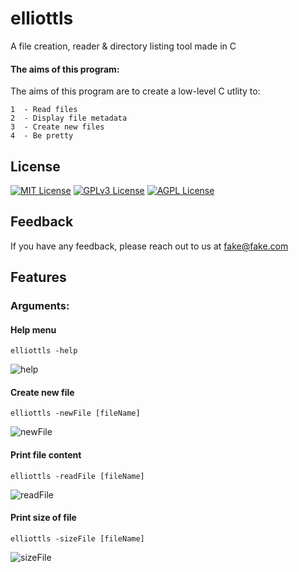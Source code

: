 
# elliottls

A file creation, reader & directory listing tool made in C

#### The aims of this program:

The aims of this program are to create a low-level C utlity to:

    1  - Read files
    2  - Display file metadata
    3  - Create new files
    4  - Be pretty

## License



[![MIT License](https://img.shields.io/badge/License-MIT-green.svg)](https://choosealicense.com/licenses/mit/)
[![GPLv3 License](https://img.shields.io/badge/License-GPL%20v3-yellow.svg)](https://opensource.org/licenses/)
[![AGPL License](https://img.shields.io/badge/license-AGPL-blue.svg)](http://www.gnu.org/licenses/agpl-3.0)


## Feedback

If you have any feedback, please reach out to us at fake@fake.com


## Features

### Arguments:

#### Help menu

```elliottls -help```

![help](https://raw.githubusercontent.com/elliottmotson/elliottls/master/screenshots/help.png)

#### Create new file

```elliottls -newFile [fileName]```

![newFile](https://raw.githubusercontent.com/elliottmotson/elliottls/master/screenshots/newFile.png)

#### Print file content

```elliottls -readFile [fileName]```

![readFile](https://via.placeholder.com/468x300?text=App+Screenshot+Here)

#### Print size of file

```elliottls -sizeFile [fileName]```

![sizeFile](https://raw.githubusercontent.com/elliottmotson/elliottls/master/screenshots/sizeFile.png)

